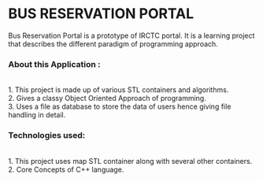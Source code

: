 <h1> BUS RESERVATION PORTAL </h1>
Bus Reservation Portal is a prototype of IRCTC portal.
It is a learning project that describes the different paradigm of programming approach.

<h3>About this Application : </h3></br>
1. This project is made up of various STL containers and algorithms.</br>
2. Gives a classy Object Oriented Approach of programming.</br>
3. Uses a file as database to store the data of users hence giving file handling in detail.

<h3>Technologies used:</h3></br>
1. This project uses map STL container along with several other containers.
2. Core Concepts of C++ language.

